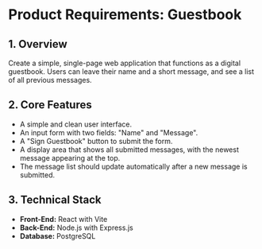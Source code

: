 # Product Requirements: Guestbook

## 1. Overview
Create a simple, single-page web application that functions as a digital guestbook. Users can leave their name and a short message, and see a list of all previous messages.

## 2. Core Features
- A simple and clean user interface.
- An input form with two fields: "Name" and "Message".
- A "Sign Guestbook" button to submit the form.
- A display area that shows all submitted messages, with the newest message appearing at the top.
- The message list should update automatically after a new message is submitted.

## 3. Technical Stack
- **Front-End:** React with Vite
- **Back-End:** Node.js with Express.js
- **Database:** PostgreSQL